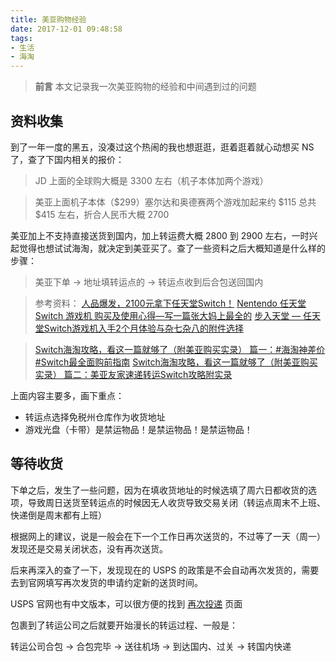 ```yaml
---
title: 美亚购物经验
date: 2017-12-01 09:48:58
tags:
- 生活
- 海淘
---
```


> **前言**
> 本文记录我一次美亚购物的经验和中间遇到过的问题

<!-- more -->

## 资料收集

到了一年一度的黑五，没凑过这个热闹的我也想逛逛，逛着逛着就心动想买 NS 了，查了下国内相关的报价：

> JD 上面的全球购大概是 3300 左右（机子本体加两个游戏）

> 美亚上面机子本体（$299）塞尔达和奥德赛两个游戏加起来约 $115 总共 $415 左右，折合人民币大概 2700

美亚加上不支持直接送货到国内，加上转运费大概 2800 到 2900 左右，一时兴起觉得也想试试海淘，就决定到美亚买了。查了一些资料之后大概知道是什么样的步骤：

> 美亚下单 -> 地址填转运点的 -> 转运点收到后合包送回国内

> 参考资料：
> [人品爆发，2100元拿下任天堂Switch！](https://post.smzdm.com/p/611473/)
> [Nentendo 任天堂 Switch 游戏机 购买及使用心得—写一篇张大妈上最全的](https://post.smzdm.com/p/608687/)
> [步入天堂 — 任天堂Switch游戏机入手2个月体验与杂七杂八的附件选择](https://post.smzdm.com/p/602254/)

> [Switch海淘攻略，看这一篇就够了（附美亚购买实录） 篇一：#海淘神差价#Switch最全面购前指南](https://post.smzdm.com/p/606885/)
> [Switch海淘攻略，看这一篇就够了（附美亚购买实录） 篇二：美亚友家速递转运Switch攻略附实录](https://post.smzdm.com/p/629380/)

上面内容主要多，画下重点：

- 转运点选择免税州仓库作为收货地址
- 游戏光盘（卡带）是禁运物品！是禁运物品！是禁运物品！

## 等待收货

下单之后，发生了一些问题，因为在填收货地址的时候选填了周六日都收货的选项，导致周日送货至转运点的时候因无人收货导致交易关闭（转运点周末不上班、快递倒是周末都有上班）

根据网上的建议，说是一般会在下一个工作日再次送货的，不过等了一天（周一）发现还是交易关闭状态，没有再次送货。

后来再深入的查了一下，发现现在的 USPS 的政策是不会自动再次发货的，需要去到官网填写再次发货的申请约定新的送货时间。

USPS 官网也有中文版本，可以很方便的找到 [再次投递](https://zh-redelivery.usps.com/redelivery/) 页面

包裹到了转运公司之后就要开始漫长的转运过程、一般是：

转运公司合包 -> 合包完毕 -> 送往机场 -> 到达国内、过关 -> 转国内快递
